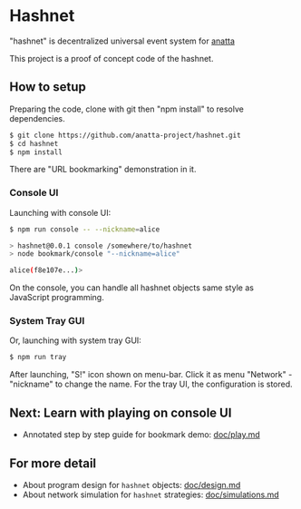 # Hashnet

"hashnet" is decentralized universal event system for
[anatta](https://github.com/anatta-project/anatta)

This project is a proof of concept code of the hashnet.

## How to setup

Preparing the code, clone with git then "npm install" to resolve dependencies.

```bash
$ git clone https://github.com/anatta-project/hashnet.git
$ cd hashnet
$ npm install
```

There are "URL bookmarking" demonstration in it.

### Console UI

Launching with console UI:

```bash
$ npm run console -- --nickname=alice

> hashnet@0.0.1 console /somewhere/to/hashnet
> node bookmark/console "--nickname=alice"

alice(f8e107e...)>
```

On the console,
you can handle all hashnet objects same style as JavaScript programming.

### System Tray GUI

Or, launching with system tray GUI:

```bash
$ npm run tray
```

After launching, "S!" icon shown on menu-bar.
Click it as menu "Network" - "nickname" to change the name.
For the tray UI, the configuration is stored.

## Next: Learn with playing on console UI

- Annotated step by step guide for bookmark demo: [doc/play.md](doc/play.md)

## For more detail

- About program design for `hashnet` objects: [doc/design.md](doc/design.md)
- About network simulation for `hashnet` strategies: [doc/simulations.md](doc/simulations.md)
